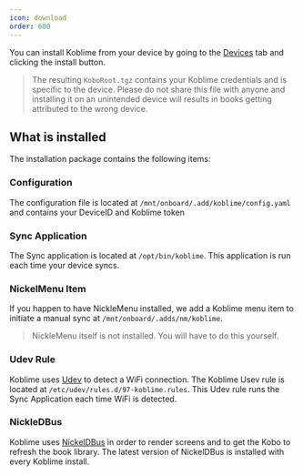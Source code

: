 ```yaml
---
icon: download
order: 600
---
```


You can install Koblime from your device by going to the [Devices](https://kobli.me/devices) tab and clicking the install button.

> The resulting `KoboRoot.tgz` contains your Koblime credentials and is specific to the device. Please do not share this file with anyone and installing it on an unintended device will results in books getting attributed to the wrong device.

## What is installed

The installation package contains the following items:

### Configuration

The configuration file is located at `/mnt/onboard/.add/koblime/config.yaml` and contains your DeviceID and Koblime token

### Sync Application

The Sync application is located at `/opt/bin/koblime`. This application is run each time your device syncs.

### NickelMenu Item

If you happen to have NickleMenu installed, we add a Koblime menu item to initiate a manual sync at `/mnt/onboard/.adds/nm/koblime`.

> NickleMenu itself is not installed. You will have to do this yourself.

### Udev Rule

Koblime uses [Udev](https://opensource.com/article/18/11/udev) to detect a WiFi connection. The Koblime Usev rule is located at `/etc/udev/rules.d/97-koblime.rules`. This Udev rule runs the Sync Application each time WiFi is detected.

### NickleDBus

Koblime uses [NickelDBus](https://github.com/shermp/NickelDBus) in order to render screens and to get the Kobo to refresh the book library. The latest version of NickelDBus is installed with every Koblime install.
